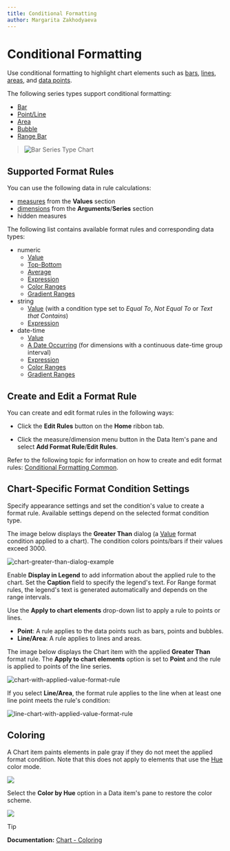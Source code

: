 ```yaml
---
title: Conditional Formatting
author: Margarita Zakhodyaeva
---
```

# Conditional Formatting

Use conditional formatting to highlight chart elements such as [bars](series/bar-series.md), [lines](series/point-and-line-series.md), [areas](series/area-series.md), and [data points](series/point-and-line-series.md).

The following series types support conditional formatting:
* [Bar](series/bar-series.md)
* [Point/Line](series/point-and-line-series.md)
* [Area](series/area-series.md)
* [Bubble](series/weighted-series.md)
* [Range Bar](series/range-series.md)

>![Bar Series Type Chart](../../../../images/chart-bar-series-type-with-conditional-formatting-applied.png)
## Supported Format Rules

You can use the following data in rule calculations:

- [measures](../../binding-dashboard-items-to-data/binding-dashboard-items-to-data.md) from the **Values** section 
- [dimensions](../../binding-dashboard-items-to-data/binding-dashboard-items-to-data.md) from the **Arguments**/**Series** section 
- hidden measures 

The following list contains available format rules and corresponding data types:

* numeric
	* [Value](../../appearance-customization/conditional-formatting/value.md)
	* [Top-Bottom](../../appearance-customization/conditional-formatting/top-bottom.md)
	* [Average](../../appearance-customization/conditional-formatting/average.md)
	* [Expression](../../appearance-customization/conditional-formatting/expression.md)
	* [Color Ranges](../../appearance-customization/conditional-formatting/color-ranges.md)
	* [Gradient Ranges](../../appearance-customization/conditional-formatting/gradient-ranges.md)
* string 
	* [Value](../../appearance-customization/conditional-formatting/value.md) (with a condition type set to _Equal To_, _Not Equal To_ or _Text that Contains_)
	* [Expression](../../appearance-customization/conditional-formatting/expression.md)
* date-time
	* [Value](../../appearance-customization/conditional-formatting/value.md)
	* [A Date Occurring](../../appearance-customization/conditional-formatting/value.md) (for dimensions with a continuous date-time group interval)
	* [Expression](../../appearance-customization/conditional-formatting/expression.md)
	* [Color Ranges](../../appearance-customization/conditional-formatting/color-ranges.md)
	* [Gradient Ranges](../../appearance-customization/conditional-formatting/gradient-ranges.md)
	
## Create and Edit a Format Rule

You can create and edit format rules in the following ways:

* Click the **Edit Rules** button on the **Home** ribbon tab. 

* Click the measure/dimension menu button in the Data Item's pane and select **Add Format Rule**/**Edit Rules**. 

Refer to the following topic for information on how to create and edit format rules: [Conditional Formatting Common](../../appearance-customization/conditional-formatting.md).

## Chart-Specific Format Condition Settings

Specify appearance settings and set the condition's value to create a format rule. Available settings depend on the selected format condition type.

The image below displays the **Greater Than** dialog (a [Value](../../appearance-customization/conditional-formatting/value.md) format condition applied to a chart). The condition colors points/bars if their values exceed 3000.

![chart-greater-than-dialog-example](../../../../images/chart-greater-than-dialog-example.png)

Enable **Display in Legend** to add information about the applied rule to the chart. Set the **Caption** field to specify the legend's text. For Range format rules, the legend's text is generated automatically and depends on the range intervals.

Use the **Apply to chart elements** drop-down list to apply a rule to points or lines.

* **Point**: A rule applies to the data points such as bars, points and bubbles.
* **Line/Area**: A rule applies to lines and areas.

The image below displays the Chart item with the applied **Greater Than** format rule. The **Apply to chart elements** option is set to **Point** and the rule is applied to points of the line series. 

![chart-with-applied-value-format-rule](../../../../images/chart-with-applied-value-format-rule.png)

If you select **Line/Area**, the format rule applies to the line when at least one line point meets the rule's condition: 

![line-chart-with-applied-value-format-rule](../../../../images/line-chart-with-applied-value-format-rule.png)

## Coloring

A Chart item paints elements in pale gray if they do not meet the applied format condition. Note that this does not apply to elements that use the [Hue](coloring.md) color mode.

![](../../../../images/chart-coloring-by-default-cf.png)

Select the **Color by Hue** option in a Data item's pane to restore the color scheme.

![](../../../../images/chart-coloring-by-hue-with-applied-format-rule.png)

> [!Tip]
> **Documentation:**
> [Chart - Coloring](coloring.md)
